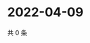 # 2022-04-09

共 0 条

<!-- BEGIN WEIBO -->
<!-- 最后更新时间 Sat Apr 09 2022 21:12:40 GMT+0800 (China Standard Time) -->

<!-- END WEIBO -->
